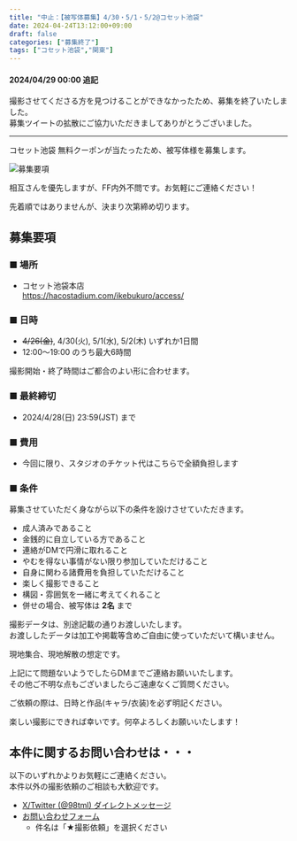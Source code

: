 ```yaml
---
title: "中止：【被写体募集】4/30・5/1・5/2@コセット池袋"
date: 2024-04-24T13:12:00+09:00
draft: false
categories: ["募集終了"]
tags: ["コセット池袋","関東"]
---
```


#### 2024/04/29 00:00 追記

撮影させてくださる方を見つけることができなかったため、募集を終了いたしました。  
募集ツイートの拡散にご協力いただきましてありがとうございました。

---

コセット池袋 無料クーポンが当たったため、被写体様を募集します。

![募集要項](/posts/2024/042401/coset_end.png)

相互さんを優先しますが、FF内外不問です。お気軽にご連絡ください！

先着順ではありませんが、決まり次第締め切ります。

## 募集要項

### ■ 場所

* コセット池袋本店  
https://hacostadium.com/ikebukuro/access/

### ■ 日時

* ~~4/26(金)~~, 4/30(火), 5/1(水), 5/2(木) いずれか1日間
* 12:00〜19:00 のうち最大6時間

撮影開始・終了時間はご都合のよい形に合わせます。

### ■ 最終締切

* 2024/4/28(日) 23:59(JST) まで

### ■ 費用

* 今回に限り、スタジオのチケット代はこちらで全額負担します


### ■ 条件

募集させていただく身ながら以下の条件を設けさせていただきます。

* 成人済みであること
* 金銭的に自立している方であること
* 連絡がDMで円滑に取れること
* やむを得ない事情がない限り参加していただけること
* 自身に関わる諸費用を負担していただけること
* 楽しく撮影できること
* 構図・雰囲気を一緒に考えてくれること
* 併せの場合、被写体は **2名** まで

撮影データは、別途記載の通りお渡しいたします。  
お渡ししたデータは加工や掲載等含めご自由に使っていただいて構いません。

現地集合、現地解散の想定です。

上記にて問題ないようでしたらDMまでご連絡お願いいたします。  
その他ご不明な点もございましたらご遠慮なくご質問ください。

ご依頼の際は、日時と作品(キャラ/衣装)を必ず明記ください。

楽しい撮影にできれば幸いです。何卒よろしくお願いいたします！

## 本件に関するお問い合わせは・・・

以下のいずれかよりお気軽にご連絡ください。  
本件以外の撮影依頼のご相談も大歓迎です。

* [X/Twitter (@98tml) ダイレクトメッセージ](https://twitter.com/98tml/)
* [お問い合わせフォーム](https://t98.info/contact/) 
    * 件名は「★撮影依頼」を選択ください